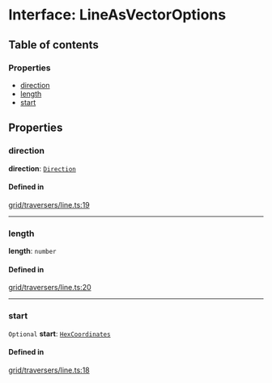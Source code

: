 # Interface: LineAsVectorOptions

## Table of contents

### Properties

- [direction](LineAsVectorOptions.md#direction)
- [length](LineAsVectorOptions.md#length)
- [start](LineAsVectorOptions.md#start)

## Properties

### <a id="direction" name="direction"></a> direction

 **direction**: [`Direction`](../enums/Direction.md)

#### Defined in

[grid/traversers/line.ts:19](https://github.com/flauwekeul/honeycomb/blob/beta/src/grid/traversers/line.ts#L19)

___

### <a id="length" name="length"></a> length

 **length**: `number`

#### Defined in

[grid/traversers/line.ts:20](https://github.com/flauwekeul/honeycomb/blob/beta/src/grid/traversers/line.ts#L20)

___

### <a id="start" name="start"></a> start

 `Optional` **start**: [`HexCoordinates`](../index.md#HexCoordinates)

#### Defined in

[grid/traversers/line.ts:18](https://github.com/flauwekeul/honeycomb/blob/beta/src/grid/traversers/line.ts#L18)

